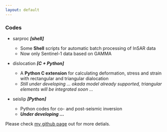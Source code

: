 ```yaml
---
layout: default
---
```


### Codes

- sarproc ***[shell]***
  - Some **Shell** scripts for automatic batch processing of InSAR data
  - Now only Sentinel-1 data based on GAMMA

- dislocation ***[C + Python]***
  - A **Python C extension** for calculating deformation, stress and strain with rectangular and triangular dialocation
  - *Still under developing ... okada model already supported, triangular elements will be integrated soon ...*

- seislip ***[Python]***
  - Python codes for co- and post-seismic inversion 
  - ***Under developing ...***

Please check [my github page](https://github.com/ZelongGuo) out for more detials.  

